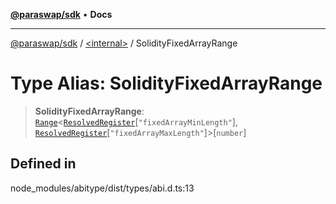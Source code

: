 [**@paraswap/sdk**](../../README.md) • **Docs**

***

[@paraswap/sdk](../../globals.md) / [\<internal\>](../README.md) / SolidityFixedArrayRange

# Type Alias: SolidityFixedArrayRange

> **SolidityFixedArrayRange**: [`Range`](Range.md)\<[`ResolvedRegister`](ResolvedRegister.md)\[`"fixedArrayMinLength"`\], [`ResolvedRegister`](ResolvedRegister.md)\[`"fixedArrayMaxLength"`\]\>\[`number`\]

## Defined in

node\_modules/abitype/dist/types/abi.d.ts:13
